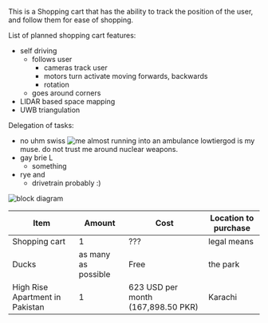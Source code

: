 This is a Shopping cart that has the ability to track the position of the user, and follow them for ease of shopping.

List of planned shopping cart features:

- self driving
  - follows user
    - cameras track user
    - motors turn activate moving forwards, backwards
    - rotation
  - goes around corners
- LIDAR based space mapping
- UWB triangulation

Delegation of tasks:
- no uhm swiss
![me almost running into an ambulance](https://media.tenor.com/uYk94xeCMZ4AAAAd/slipped-on-a-banan-slipped-on-a-banana.gif)
lowtiergod is my muse. do not trust me around nuclear weapons.
- gay brie L
   - something
- rye and
   - drivetrain probably :)

![block diagram](https://i.ibb.co/cYLWJjq/Screenshot-2023-01-27-3-08-43-PM.png)

| Item | Amount | Cost | Location to purchase |
|------|------| ------- |----------------------|
| Shopping cart | 1 | ??? | legal means |
| Ducks | as many as possible | Free | the park |
| High Rise Apartment in Pakistan | 1 | 623 USD per month (167,898.50 PKR) | Karachi |
